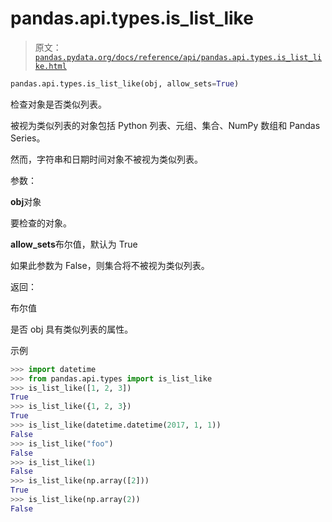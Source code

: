 # pandas.api.types.is_list_like

> 原文：[`pandas.pydata.org/docs/reference/api/pandas.api.types.is_list_like.html`](https://pandas.pydata.org/docs/reference/api/pandas.api.types.is_list_like.html)

```py
pandas.api.types.is_list_like(obj, allow_sets=True)
```

检查对象是否类似列表。

被视为类似列表的对象包括 Python 列表、元组、集合、NumPy 数组和 Pandas Series。

然而，字符串和日期时间对象不被视为类似列表。

参数：

**obj**对象

要检查的对象。

**allow_sets**布尔值，默认为 True

如果此参数为 False，则集合将不被视为类似列表。

返回：

布尔值

是否 obj 具有类似列表的属性。

示例

```py
>>> import datetime
>>> from pandas.api.types import is_list_like
>>> is_list_like([1, 2, 3])
True
>>> is_list_like({1, 2, 3})
True
>>> is_list_like(datetime.datetime(2017, 1, 1))
False
>>> is_list_like("foo")
False
>>> is_list_like(1)
False
>>> is_list_like(np.array([2]))
True
>>> is_list_like(np.array(2))
False 
```
